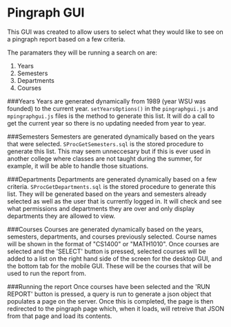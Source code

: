 Pingraph GUI
===

This GUI was created to allow users to select what they would like to see on a pingraph report based on a few criteria.  

The paramaters they will be running a search on are:

1. Years 
2. Semesters
3. Departments
4. Courses

###Years
Years are generated dynamically from 1989 (year WSU was founded) to the current year.  `setYearsOptions()` in the `pingraphgui.js` and `mpingraphgui.js` files is the method to generate this list.  It will do a call to get the current year so there is no updating needed from year to year.

###Semesters
Semesters are generated dynamically based on the years that were selected.  `SProcGetSemesters.sql` is the stored procedure to generate this list.  This may seem unneccesary but if this is ever used in another college where classes are not taught during the summer, for example, it will be able to handle those situations.

###Departments
Departments are generated dynamically based on a few criteria.  `SProcGetDepartments.sql` is the stored procedure to generate this list.  They will be generated based on the years and semesters already selected as well as the user that is currently logged in.  It will check and see what permissions and departments they are over and only display departments they are allowed to view.

###Courses
Courses are generated dynamically based on the years, semesters, departments, and courses previously selected.  Course names will be shown in the format of "CS1400" or "MATH1010".  Once courses are selected and the 'SELECT' button is pressed, selected courses will be added to a list on the right hand side of the screen for the desktop GUI, and the bottom tab for the mobile GUI. These will be the courses that will be used to run the report from.

###Running the report
Once courses have been selected and the 'RUN REPORT' button is pressed, a query is run to generate a json object that populates a page on the server.  Once this is completed, the page is then redirected to the pingraph page which, when it loads, will retreive that JSON from that page and load its contents.


